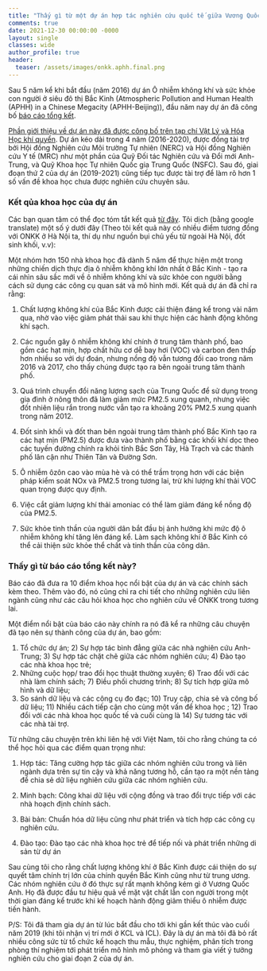 ```yaml
---
title: "Thấy gì từ một dự án hợp tác nghiên cứu quốc tế giữa Vương Quốc Anh và Trung Quốc?"
comments: true
date: 2021-12-30 00:00:00 -0000
layout: single
classes: wide
author_profile: true
header:
  teaser: /assets/images/onkk.aphh.final.png
---
```


Sau 5 năm kể khi bắt đầu (năm 2016) dự án Ô nhiễm không khí và sức khỏe con người ở siêu đô thị Bắc Kinh 
(Atmospheric Pollution and Human Health (APHH) in a Chinese Megacity (APHH-Beijing)),
đầu năm nay dự án đã công bố [báo cáo tổng kết](http://epapers.bham.ac.uk/3381/). 

[Phần giới thiệu về dự án này đã được công bố trên tạp chí Vật Lý và Hóa Học khí quyển](https://acp.copernicus.org/articles/19/7519/2019/).
Dự án kéo dài trong 4 năm (2016-2020), được đồng tài trợ bởi Hội đồng Nghiên cứu Môi trường Tự nhiên (NERC) và 
Hội đồng Nghiên cứu Y tế (MRC) như một phần của Quỹ Đối tác Nghiên cứu và Đổi mới Anh-Trung, 
và Quỹ Khoa học Tự nhiên Quốc gia Trung Quốc (NSFC). Sau đó, giai đoạn thứ 2 của dự án (2019-2021) cũng tiếp tục được tài trợ
để làm rõ hơn 1 số vấn đề khoa học chưa được nghiên cứu chuyên sâu.

### Kết qủa khoa học của dự án

Các bạn quan tâm có thể đọc tóm tắt kết quả [từ đây](https://www.birmingham.ac.uk/news/latest/2021/03/beijing-air-quality-improves.aspx).
Tôi dịch (bằng google translate) một số ý dưới đây (Theo tôi kết quả này có nhiều điểm tương đồng với ONKK ở Hà Nội ta, 
thí dụ như nguồn bụi chủ yếu từ ngoài Hà Nội, đốt sinh khối, v.v):

Một nhóm hơn 150 nhà khoa học đã dành 5 năm để thực hiện một trong những chiến dịch thực địa ô nhiễm không khí lớn nhất ở Bắc Kinh - 
tạo ra cái nhìn sâu sắc mới về ô nhiễm không khí và sức khỏe con người bằng cách sử dụng các công cụ quan sát và mô hình mới. 
Kết quả dự án đã chỉ ra rằng:

1. Chất lượng không khí của Bắc Kinh được cải thiện đáng kể trong vài năm qua, 
nhờ vào việc giảm phát thải sau khi thực hiện các hành động không khí sạch.

2. Các nguồn gây ô nhiễm không khí chính ở trung tâm thành phố, bao gồm các hạt mịn, hợp chất hữu cơ dễ bay hơi (VOC)
và carbon đen thấp hơn nhiều so với dự đoán, nhưng nồng độ vẫn tương đối cao trong năm 2016 và 2017,
cho thấy chúng được tạo ra bên ngoài trung tâm thành phố.

3. Quá trình chuyển đổi năng lượng sạch của Trung Quốc để sử dụng trong gia đình ở nông thôn đã làm giảm mức PM2.5 xung quanh,
 nhưng việc đốt nhiên liệu rắn trong nước vẫn tạo ra khoảng 20% PM2.5 xung quanh trong năm 2012.
 
4. Đốt sinh khối và đốt than bên ngoài trung tâm thành phố Bắc Kinh tạo ra các hạt mịn (PM2.5) 
được đưa vào thành phố bằng các khối khí dọc theo các tuyến đường chính ra khỏi tỉnh Bắc Sơn Tây, 
Hà Trạch và các thành phố lân cận như Thiên Tân và Đường Sơn.

5. Ô nhiễm ôzôn cao vào mùa hè và có thể trầm trọng hơn với các biện pháp kiểm soát NOx và PM2.5 trong tương lai, 
trừ khi lượng khí thải VOC quan trọng được quy định.

6. Việc cắt giảm lượng khí thải amoniac có thể làm giảm đáng kể nồng độ của PM2.5.

7. Sức khỏe tinh thần của người dân bắt đầu bị ảnh hưởng khi mức độ ô nhiễm không khí tăng lên đáng kể. 
Làm sạch không khí ở Bắc Kinh có thể cải thiện sức khỏe thể chất và tinh thần của công dân.

### Thấy gì từ báo cáo tổng kết này?

Báo cáo đã đưa ra 10 điểm khoa học nổi bật của dự án và các chính sách kèm theo. 
Thêm vào đó, nó cũng chỉ ra chi tiết cho những nghiên cứu liên ngành cũng như các câu hỏi khoa học cho nghiên cứu về ONKK trong tương lai.

Một điểm nổi bật của báo cáo này chính ra nó đã kể ra những câu chuyện đã tạo nên sự thành công của dự án, bao gồm:
1) Tổ chức dự án; 2) Sự hợp tác bình đẳng giữa các nhà nghiên cứu Anh-Trung; 3) Sự hợp tác chặt chẽ giữa các nhóm nghiên cứu; 4) Đào tạo các nhà khoa học trẻ;
5) Những cuộc họp/ trao đổi học thuật thường xuyên; 6) Trao đổi với các nhà làm chính sách; 7) Điều phối chương trình; 8) Sự tích hợp giữa mô hình và dữ liệu;
9) So sánh dữ liệu và các công cụ đo đạc; 10) Truy cập, chia sẻ và công bố dữ liệu; 11) Nhiều cách tiếp cận cho cùng một vấn để khoa học
; 12) Trao đổi với các nhà khoa học quốc tế và cuối cùng là 14) Sự tương tác với các nhà tài trợ.

Từ những câu chuyện trên khi liên hệ với Việt Nam, tôi cho rằng chúng ta có thể học hỏi qua các điểm quan trọng như:

1) Hợp tác: Tăng cường hợp tác giữa các nhóm nghiên cứu trong và liên ngành dựa trên sự tin cậy và khả năng tương hỗ,
 cần tạo ra một nền tảng để chia sẻ dữ liệu nghiên cứu giữa các nhóm nghiên cứu.
 
2) Minh bạch: Công khai dữ liệu với cộng đồng và trao đổi trực tiếp với các nhà hoạch định chính sách.

3) Bài bản: Chuẩn hóa dữ liệu cũng như phát triển và tích hợp các công cụ nghiên cứu.

4) Đào tạo: Đào tạo các nhà khoa học trẻ để tiếp nối và phát triển những di sản từ dự án

Sau cùng tôi cho rằng chất lượng không khí ở Bắc Kinh được cái thiện do sự quyết tâm chính trị lớn của chính quyền Bắc Kinh cũng như từ trung ương.
Các nhóm nghiên cứu ở đó thực sự rất mạnh không kém gì ở Vương Quốc Anh. Họ đã được đầu tư hiệu quả về mặt vật chất lẫn con người 
trong một thời gian đáng kể trước khi kế hoạch hành động giảm thiểu ô nhiễm được tiến hành.

P/S: Tôi đã tham gia dự án từ lúc bắt đầu cho tới khi gần kết thúc vào cuối năm 2019 (khi tôi nhận vị trí mới ở KCL và ICL).
Đây là dự án mà tôi đã bỏ rất nhiều công sức từ tổ chức kế hoạch thu mẫu, thực nghiệm, phân tích trong phòng thí nghiệm tới 
phát triển mô hình mô phỏng và tham gia viết ý tưởng nghiên cứu cho giai đoạn 2 của dự án. 
